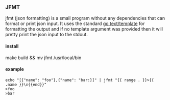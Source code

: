 ### JFMT

jfmt (json formatting) is a small program without any dependencies that can format or print json input. It uses the standard [go text/template](https://golang.org/pkg/text/template)
for formatting the output and if no template argument was provided then it will pretty print the json input to the stdout.

#### install

make build && mv jfmt /usr/local/bin

#### example

```
echo "[{"name": "foo"},{"name": "bar:}]" | jfmt "{{ range . }}>{{ .name }}\n{{end}}"
>foo
>bar
```